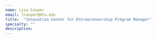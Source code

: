```yaml
---
name: Lisa Casper
email: lcasper@mtu.edu
title:  "Innovation Center for Entrepreneurship Program Manager"
specialty: ""
description:
---
```

